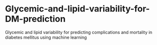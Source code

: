 # Glycemic-and-lipid-variability-for-DM-prediction
Glycemic and lipid variability for predicting complications and mortality in diabetes mellitus using machine learning
